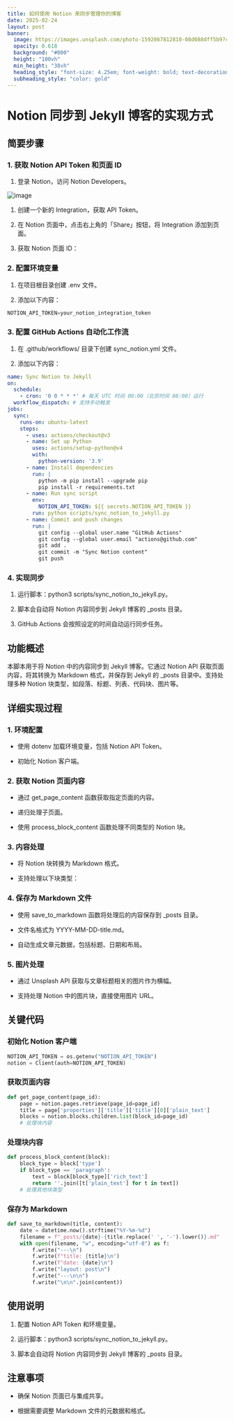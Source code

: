 ```yaml
---
title: 如何使用 Notion 来同步管理你的博客
date: 2025-02-24
layout: post
banner:
  image: https://images.unsplash.com/photo-1592867812810-08d088dff5b9?crop=entropy&cs=tinysrgb&fit=max&fm=jpg&ixid=M3w2OTIwMzJ8MHwxfHJhbmRvbXx8fHx8fHx8fDE3NDAzODU1NjV8&ixlib=rb-4.0.3&q=80&w=1080
  opacity: 0.618
  background: "#000"
  height: "100vh"
  min_height: "38vh"
  heading_style: "font-size: 4.25em; font-weight: bold; text-decoration: underline"
  subheading_style: "color: gold"
---
```


# Notion 同步到 Jekyll 博客的实现方式

## 简要步骤

### 1. 获取 Notion API Token 和页面 ID

1. 登录 Notion，访问 Notion Developers。

![image](https://prod-files-secure.s3.us-west-2.amazonaws.com/a7a0cc5a-89b9-4cda-8686-1fba0ca52f40/d19c1afe-dea5-4312-9333-786b0ba83054/image.png?X-Amz-Algorithm=AWS4-HMAC-SHA256&X-Amz-Content-Sha256=UNSIGNED-PAYLOAD&X-Amz-Credential=ASIAZI2LB466SJ2IR5ME%2F20250224%2Fus-west-2%2Fs3%2Faws4_request&X-Amz-Date=20250224T082605Z&X-Amz-Expires=3600&X-Amz-Security-Token=IQoJb3JpZ2luX2VjEPD%2F%2F%2F%2F%2F%2F%2F%2F%2F%2FwEaCXVzLXdlc3QtMiJHMEUCIQCKPvpQsNvKZSOvXXOB8XBNsm%2BEU3RmxvjhsJ8nfm3yzgIgVGabqOo1bxhFPjr4MEPuNsHOgRTY3jWtDaVG7aLz18Yq%2FwMIKRAAGgw2Mzc0MjMxODM4MDUiDICSLt4RuJ4UBUuwvCrcAz8Fh1YLTPY2tzYOIUVYpsIsWF%2FhYysvW485%2F0ytBXpT0Y9t0VJVWDEa749HYzVBxqERi8CmBxZXB0Sv9Xv4ILB1mT2H64jQ4ekwKGoJ3mbdRzILhgZmb8I6lwCE9h7ZAUzUBfC8U4i1Uowuioa4Xx3%2B%2BTQ2B%2Fs9Bu6eWZEip%2BQy4Rax3o8Dei02DDgo40Rsg91LgFsFH%2BuA7Z3bP%2Fd3T4Ifr%2BeiAXWXspiV3YAbfjOmLAuu6QrsvQKUnnJ2ClwRUvx4KyaOSuk3t92I1qw6ej6Nho4h0BK%2BAWLkWd3IsnwssRCOglX5wmlHW%2BG39n8t3cO71LTnlFYjFRIQJCzjkjExY1dHBU4x%2B2L5WNA%2FO6VEDTlbLAcXPXtsLENXlyAinqlGylCqTE2AHhqRjuZc3cadSbVdwuXRYrays1t3PdDHqErdVa8WT1WHRO4Tg9P2cPMlkGMkUAHArTdxtGhp6awWrnV%2BC0nXUOPq60iUgiielYyAB89%2FW7iPkQgATbFHm9tqJiu8%2FtwnaofIIaH5Gdy4Dow89oya6ILkjcA5Uix63fWOiT8tzQkCKYdNaJkGYoLBgV6ax%2BUVbmpfSdjxwMAs1eQVpIWCX2Q7%2FDd4QTbd80AgM5FT4uQtTyTcMP7O8L0GOqUB4ZE2Vojix%2BzBKNaCHBxQjxkeYrQZ%2FferQYRzHD7YMsS52%2BGs%2BabwEKgdTdUNJMuTGbmmkn61EAWrBkt6KA%2FwJCcufK8IeNyN6UN77q098dHXiEZ1dxIPDhyRYRI6MsmdYli37YGJKF%2BZsi4QJJUSfShlGsXcu9ysJytyhaGzFT%2Bm04QCAyk74lsQOYv0dT%2FXa5UZN3wg%2Bz1jYqsdCv%2BjEix95QCQ&X-Amz-Signature=39e513e18377046d374b19e9aa398ae7959c669a912ff98836ff8f08fc379f8e&X-Amz-SignedHeaders=host&x-id=GetObject)

1. 创建一个新的 Integration，获取 API Token。

1. 在 Notion 页面中，点击右上角的「Share」按钮，将 Integration 添加到页面。

1. 获取 Notion 页面 ID：


### 2. 配置环境变量

1. 在项目根目录创建 .env 文件。

1. 添加以下内容：

```javascript
NOTION_API_TOKEN=your_notion_integration_token
```

### 3. 配置 GitHub Actions 自动化工作流

1. 在 .github/workflows/ 目录下创建 sync_notion.yml 文件。

1. 添加以下内容：

```yaml
name: Sync Notion to Jekyll
on:
  schedule:
    - cron: '0 0 * * *' # 每天 UTC 时间 00:00（北京时间 08:00）运行
  workflow_dispatch: # 支持手动触发
jobs:
  sync:
    runs-on: ubuntu-latest
    steps:
      - uses: actions/checkout@v3
      - name: Set up Python
        uses: actions/setup-python@v4
        with:
          python-version: '3.9'
      - name: Install dependencies
        run: |
          python -m pip install --upgrade pip
          pip install -r requirements.txt
      - name: Run sync script
        env:
          NOTION_API_TOKEN: ${{ secrets.NOTION_API_TOKEN }}
        run: python scripts/sync_notion_to_jekyll.py
      - name: Commit and push changes
        run: |
          git config --global user.name "GitHub Actions"
          git config --global user.email "actions@github.com"
          git add .
          git commit -m "Sync Notion content"
          git push
```

### 4. 实现同步

1. 运行脚本：python3 scripts/sync_notion_to_jekyll.py。

1. 脚本会自动将 Notion 内容同步到 Jekyll 博客的 _posts 目录。

1. GitHub Actions 会按照设定的时间自动运行同步任务。

## 功能概述

本脚本用于将 Notion 中的内容同步到 Jekyll 博客。它通过 Notion API 获取页面内容，将其转换为 Markdown 格式，并保存到 Jekyll 的 _posts 目录中。支持处理多种 Notion 块类型，如段落、标题、列表、代码块、图片等。

## 详细实现过程

### 1. 环境配置

- 使用 dotenv 加载环境变量，包括 Notion API Token。

- 初始化 Notion 客户端。

### 2. 获取 Notion 页面内容

- 通过 get_page_content 函数获取指定页面的内容。

- 递归处理子页面。

- 使用 process_block_content 函数处理不同类型的 Notion 块。

### 3. 内容处理

- 将 Notion 块转换为 Markdown 格式。

- 支持处理以下块类型：


### 4. 保存为 Markdown 文件

- 使用 save_to_markdown 函数将处理后的内容保存到 _posts 目录。

- 文件名格式为 YYYY-MM-DD-title.md。

- 自动生成文章元数据，包括标题、日期和布局。

### 5. 图片处理

- 通过 Unsplash API 获取与文章标题相关的图片作为横幅。

- 支持处理 Notion 中的图片块，直接使用图片 URL。

## 关键代码

### 初始化 Notion 客户端

```python
NOTION_API_TOKEN = os.getenv("NOTION_API_TOKEN")
notion = Client(auth=NOTION_API_TOKEN)
```

### 获取页面内容

```python
def get_page_content(page_id):
    page = notion.pages.retrieve(page_id=page_id)
    title = page['properties']['title']['title'][0]['plain_text']
    blocks = notion.blocks.children.list(block_id=page_id)
    # 处理块内容
```

### 处理块内容

```python
def process_block_content(block):
    block_type = block['type']
    if block_type == 'paragraph':
        text = block[block_type]['rich_text']
        return ''.join([t['plain_text'] for t in text])
    # 处理其他块类型
```

### 保存为 Markdown

```python
def save_to_markdown(title, content):
    date = datetime.now().strftime("%Y-%m-%d")
    filename = f"_posts/{date}-{title.replace(' ', '-').lower()}.md"
    with open(filename, "w", encoding="utf-8") as f:
        f.write("---\n")
        f.write(f"title: {title}\n")
        f.write(f"date: {date}\n")
        f.write("layout: post\n")
        f.write("---\n\n")
        f.write("\n\n".join(content))
```

## 使用说明

1. 配置 Notion API Token 和环境变量。

1. 运行脚本：python3 scripts/sync_notion_to_jekyll.py。

1. 脚本会自动将 Notion 内容同步到 Jekyll 博客的 _posts 目录。

## 注意事项

- 确保 Notion 页面已与集成共享。

- 根据需要调整 Markdown 文件的元数据和格式。